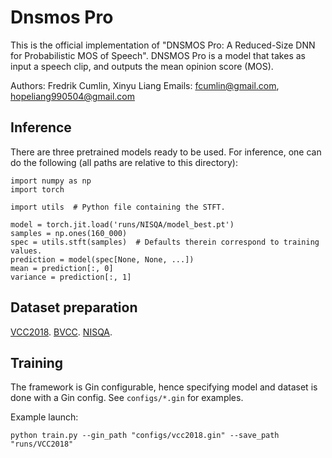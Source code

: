 # Dnsmos Pro

This is the official implementation of "DNSMOS Pro: A Reduced-Size DNN for Probabilistic MOS of Speech". DNSMOS Pro is a model that takes as input a speech clip, and outputs the mean opinion score (MOS).

Authors: Fredrik Cumlin, Xinyu Liang
Emails: fcumlin@gmail.com, hopeliang990504@gmail.com

## Inference

There are three pretrained models ready to be used. For inference, one can do the following (all paths are relative to this directory):
```
import numpy as np
import torch

import utils  # Python file containing the STFT.

model = torch.jit.load('runs/NISQA/model_best.pt')
samples = np.ones(160_000)
spec = utils.stft(samples)  # Defaults therein correspond to training values.
prediction = model(spec[None, None, ...])
mean = prediction[:, 0]
variance = prediction[:, 1]
```
## Dataset preparation
[VCC2018](https://github.com/unilight/LDNet/tree/main/data).
[BVCC](https://zenodo.org/records/6572573#.Yphw5y8RprQ).
[NISQA](https://github.com/gabrielmittag/NISQA/wiki/NISQA-Corpus).

## Training
The framework is Gin configurable, hence specifying model and dataset is done with a Gin config. See `configs/*.gin` for examples.
 
Example launch:
```
python train.py --gin_path "configs/vcc2018.gin" --save_path "runs/VCC2018"
```
